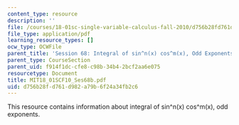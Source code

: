 ```yaml
---
content_type: resource
description: ''
file: /courses/18-01sc-single-variable-calculus-fall-2010/d756b28fd761d982a79b6f24a34fb2c6_MIT18_01SCF10_Ses68b.pdf
file_type: application/pdf
learning_resource_types: []
ocw_type: OCWFile
parent_title: 'Session 68: Integral of sin^n(x) cos^m(x), Odd Exponents'
parent_type: CourseSection
parent_uid: f914f1dc-cfe8-c98b-34b4-2bcf2aa6e075
resourcetype: Document
title: MIT18_01SCF10_Ses68b.pdf
uid: d756b28f-d761-d982-a79b-6f24a34fb2c6
---
```

This resource contains information about integral of sin^n(x) cos^m(x), odd exponents.

